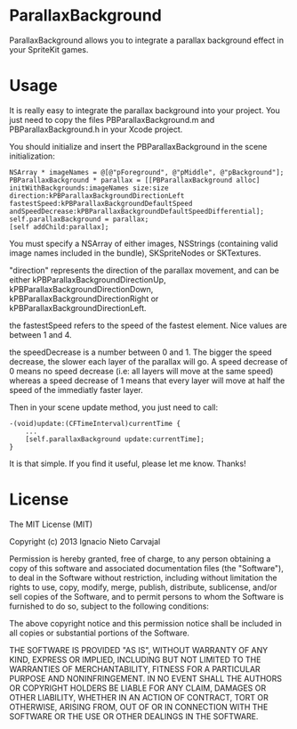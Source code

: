 ParallaxBackground
==================

ParallaxBackground allows you to integrate a parallax background effect in your SpriteKit games.

Usage
=====

It is really easy to integrate the parallax background into your project. You just need to copy the files PBParallaxBackground.m and PBParallaxBackground.h in your Xcode project.

You should initialize and insert the PBParallaxBackground in the scene initialization:

```
NSArray * imageNames = @[@"pForeground", @"pMiddle", @"pBackground"];
PBParallaxBackground * parallax = [[PBParallaxBackground alloc] initWithBackgrounds:imageNames size:size direction:kPBParallaxBackgroundDirectionLeft fastestSpeed:kPBParallaxBackgroundDefaultSpeed andSpeedDecrease:kPBParallaxBackgroundDefaultSpeedDifferential];
self.parallaxBackground = parallax;
[self addChild:parallax];
```     
You must specify a NSArray of either images, NSStrings (containing valid image names included in the bundle), SKSpriteNodes or SKTextures.

"direction" represents the direction of the parallax movement, and can be either kPBParallaxBackgroundDirectionUp, kPBParallaxBackgroundDirectionDown, kPBParallaxBackgroundDirectionRight or kPBParallaxBackgroundDirectionLeft.

the fastestSpeed refers to the speed of the fastest element. Nice values are between 1 and 4.

the speedDecrease is a number between 0 and 1. The bigger the speed decrease, the slower each layer of the parallax will go. A speed decrease of 0 means no speed decrease (i.e: all layers will move at the same speed) whereas a speed decrease of 1 means that every layer will move at half the speed of the immediatly faster layer.

Then in your scene update method, you just need to call:

```
-(void)update:(CFTimeInterval)currentTime {
    ...
    [self.parallaxBackground update:currentTime];
}
```

It is that simple. If you find it useful, please let me know. Thanks!

License
=======

The MIT License (MIT)

Copyright (c) 2013 Ignacio Nieto Carvajal

Permission is hereby granted, free of charge, to any person obtaining a copy
of this software and associated documentation files (the "Software"), to deal
in the Software without restriction, including without limitation the rights
to use, copy, modify, merge, publish, distribute, sublicense, and/or sell
copies of the Software, and to permit persons to whom the Software is
furnished to do so, subject to the following conditions:

The above copyright notice and this permission notice shall be included in
all copies or substantial portions of the Software.

THE SOFTWARE IS PROVIDED "AS IS", WITHOUT WARRANTY OF ANY KIND, EXPRESS OR
IMPLIED, INCLUDING BUT NOT LIMITED TO THE WARRANTIES OF MERCHANTABILITY,
FITNESS FOR A PARTICULAR PURPOSE AND NONINFRINGEMENT. IN NO EVENT SHALL THE
AUTHORS OR COPYRIGHT HOLDERS BE LIABLE FOR ANY CLAIM, DAMAGES OR OTHER
LIABILITY, WHETHER IN AN ACTION OF CONTRACT, TORT OR OTHERWISE, ARISING FROM,
OUT OF OR IN CONNECTION WITH THE SOFTWARE OR THE USE OR OTHER DEALINGS IN
THE SOFTWARE.

